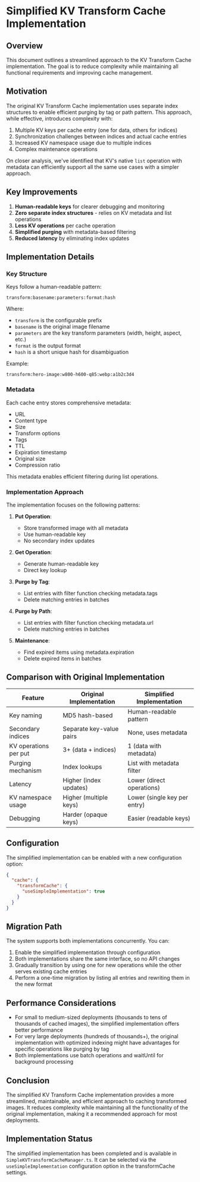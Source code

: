 # Simplified KV Transform Cache Implementation

## Overview

This document outlines a streamlined approach to the KV Transform Cache implementation. The goal is to reduce complexity while maintaining all functional requirements and improving cache management.

## Motivation

The original KV Transform Cache implementation uses separate index structures to enable efficient purging by tag or path pattern. This approach, while effective, introduces complexity with:

1. Multiple KV keys per cache entry (one for data, others for indices)
2. Synchronization challenges between indices and actual cache entries
3. Increased KV namespace usage due to multiple indices
4. Complex maintenance operations

On closer analysis, we've identified that KV's native `list` operation with metadata can efficiently support all the same use cases with a simpler approach.

## Key Improvements

1. **Human-readable keys** for clearer debugging and monitoring
2. **Zero separate index structures** - relies on KV metadata and list operations
3. **Less KV operations** per cache operation
4. **Simplified purging** with metadata-based filtering
5. **Reduced latency** by eliminating index updates

## Implementation Details

### Key Structure

Keys follow a human-readable pattern:
```
transform:basename:parameters:format:hash
```

Where:
- `transform` is the configurable prefix
- `basename` is the original image filename
- `parameters` are the key transform parameters (width, height, aspect, etc.)
- `format` is the output format
- `hash` is a short unique hash for disambiguation

Example:
```
transform:hero-image:w800-h600-q85:webp:a1b2c3d4
```

### Metadata

Each cache entry stores comprehensive metadata:
- URL
- Content type
- Size
- Transform options
- Tags
- TTL
- Expiration timestamp
- Original size
- Compression ratio

This metadata enables efficient filtering during list operations.

### Implementation Approach

The implementation focuses on the following patterns:

1. **Put Operation**:
   - Store transformed image with all metadata
   - Use human-readable key
   - No secondary index updates

2. **Get Operation**:
   - Generate human-readable key
   - Direct key lookup

3. **Purge by Tag**:
   - List entries with filter function checking metadata.tags
   - Delete matching entries in batches

4. **Purge by Path**:
   - List entries with filter function checking metadata.url
   - Delete matching entries in batches

5. **Maintenance**:
   - Find expired items using metadata.expiration
   - Delete expired items in batches

## Comparison with Original Implementation

| Feature | Original Implementation | Simplified Implementation |
|---------|------------------------|---------------------------|
| Key naming | MD5 hash-based | Human-readable pattern |
| Secondary indices | Separate key-value pairs | None, uses metadata |
| KV operations per put | 3+ (data + indices) | 1 (data with metadata) |
| Purging mechanism | Index lookups | List with metadata filter |
| Latency | Higher (index updates) | Lower (direct operations) |
| KV namespace usage | Higher (multiple keys) | Lower (single key per entry) |
| Debugging | Harder (opaque keys) | Easier (readable keys) |

## Configuration

The simplified implementation can be enabled with a new configuration option:

```json
{
  "cache": {
    "transformCache": {
      "useSimpleImplementation": true
    }
  }
}
```

## Migration Path

The system supports both implementations concurrently. You can:

1. Enable the simplified implementation through configuration
2. Both implementations share the same interface, so no API changes
3. Gradually transition by using one for new operations while the other serves existing cache entries
4. Perform a one-time migration by listing all entries and rewriting them in the new format

## Performance Considerations

- For small to medium-sized deployments (thousands to tens of thousands of cached images), the simplified implementation offers better performance
- For very large deployments (hundreds of thousands+), the original implementation with optimized indexing might have advantages for specific operations like purging by tag
- Both implementations use batch operations and waitUntil for background processing

## Conclusion

The simplified KV Transform Cache implementation provides a more streamlined, maintainable, and efficient approach to caching transformed images. It reduces complexity while maintaining all the functionality of the original implementation, making it a recommended approach for most deployments.

## Implementation Status

The simplified implementation has been completed and is available in `SimpleKVTransformCacheManager.ts`. It can be selected via the `useSimpleImplementation` configuration option in the transformCache settings.